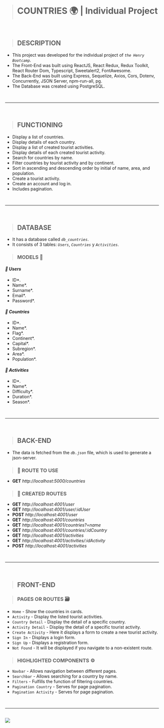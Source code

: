 > # **COUNTRIES 🌍** | Individual Project

<br>

> ## **DESCRIPTION**

-    This project was developed for the individual project of _`the Henry Bootcamp`_.
-    The Front-End was built using ReactJS, React Redux, Redux Toolkit, React Router Dom, Typescript, Sweetalert2, FontAwesome.
-    The Back-End was built using Express, Sequelize, Axios, Cors, Dotenv, Concurrently, JSON Server, npm-run-all, pg.
-    The Database was created using PostgreSQL.

<br>

---

<br>

> ## **FUNCTIONING**

-    Display a list of countries.
-    Display details of each country.
-    Display a list of created tourist activities.
-    Display details of each created tourist activity.
-    Search for countries by name.
-    Filter countries by tourist activity and by continent.
-    Sort in ascending and descending order by initial of name, area, and population.
-    Create a tourist activity.
-    Create an account and log in.
-    Includes pagination.

<br>

---

<br>

> ## **DATABASE**

-    It has a database called _`db_countries`_.
-    It consists of 3 tables: _`Users`_, _`Countries`_ y _`Activities`_.

> ### **MODELS 📍**

#### _📍 Users_

-    ID\*.
-    Name\*.
-    Surname\*.
-    Email\*.
-    Password\*.

#### _📍 Countries_

-    ID\*.
-    Name\*.
-    Flag\*.
-    Continent\*.
-    Capital\*.
-    Subregion\*.
-    Area\*.
-    Population\*.

#### _📍 Activities_

-    ID\*.
-    Name\*.
-    Difficulty\*.
-    Duration\*.
-    Season\*.

<br>

---

<br>

> ## **BACK-END**

-    The data is fetched from the _`db.json`_ file, which is used to generate a json-server.

> ### **📌 ROUTE TO USE**

-    **GET** _http://localhost:5000/countries_

> ### **📌 CREATED ROUTES**

-    **GET** _http://localhost:4001/user_
-    **GET** _http://localhost:4001/user/:idUser_
-    **POST** _http://localhost:4001/user_
-    **GET** _http://localhost:4001/countries_
-    **GET** _http://localhost:4001/countries?=name_
-    **GET** _http://localhost:4001/countries/:idCountry_
-    **GET** _http://localhost:4001/activities_
-    **GET** _http://localhost:4001/activities/:idActivity_
-    **POST** _http://localhost:4001/activities_

<br>

---

<br>

> ## **FRONT-END**

> ### **PAGES OR ROUTES 🗃**

-    `Home` - Show the countries in cards.
-    `Activity` - Display the listed tourist activities.
-    `Country Detail` - Display the detail of a specific country.
-    `Activity Detail` - Display the detail of a specific tourist activity.
-    `Create Activity` - Here it displays a form to create a new tourist activity.
-    `Sign In` - Displays a login form.
-    `Sign Up` - Displays a registration form.
-    `Not Found` - It will be displayed if you navigate to a non-existent route.

> ### **HIGHLIGHTED COMPONENTS ⚙**

-    `Navbar` - Allows navigation between different pages.
-    `Searchbar` - Allows searching for a country by name.
-    `Filters` - Fulfills the function of filtering countries.
-    `Pagination Country` - Serves for page pagination.
-    `Pagination Activity` - Serves for page pagination.

<br>

---

<br>

<img src="https://wallpaperaccess.com/full/1989883.jpg" />
